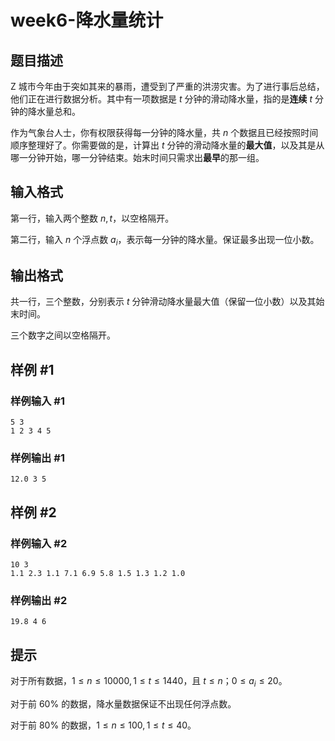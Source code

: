 # week6-降水量统计

## 题目描述

Z 城市今年由于突如其来的暴雨，遭受到了严重的洪涝灾害。为了进行事后总结，他们正在进行数据分析。其中有一项数据是 $t$ 分钟的滑动降水量，指的是**连续** $t$ 分钟的降水量总和。

作为气象台人士，你有权限获得每一分钟的降水量，共 $n$ 个数据且已经按照时间顺序整理好了。你需要做的是，计算出 $t$ 分钟的滑动降水量的**最大值**，以及其是从哪一分钟开始，哪一分钟结束。始末时间只需求出**最早**的那一组。

## 输入格式

第一行，输入两个整数 $n,t$，以空格隔开。

第二行，输入 $n$ 个浮点数 $a_i$，表示每一分钟的降水量。保证最多出现一位小数。

## 输出格式

共一行，三个整数，分别表示 $t$ 分钟滑动降水量最大值（保留一位小数）以及其始末时间。

三个数字之间以空格隔开。

## 样例 #1

### 样例输入 #1

```
5 3
1 2 3 4 5
```

### 样例输出 #1

```
12.0 3 5
```

## 样例 #2

### 样例输入 #2

```
10 3
1.1 2.3 1.1 7.1 6.9 5.8 1.5 1.3 1.2 1.0
```

### 样例输出 #2

```
19.8 4 6
```

## 提示

对于所有数据，$1 \leq n \leq 10000,1 \leq t \leq 1440$，且 $t \leq n$；$0 \leq a_i \leq 20$。

对于前 $60\%$ 的数据，降水量数据保证不出现任何浮点数。

对于前 $80\%$ 的数据，$1 \leq n \leq 100,1 \leq t \leq 40$。